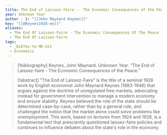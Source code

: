 ```yaml
---
title: The End of Laissez-faire -  The Economic Consequences of the Peace
year: Unknown Year
author - 1: "[[John Maynard Keynes]]"
key: "[[@Keynes1926-ee]]"
aliases:
  - The End Of Laissez-Faire - The Economic Consequences Of The Peace
  - The End Of Laissez-Faire
tags:
  - _BibTex-to-MD-Git
  - Economics
---
```


> [!bibliography]
> Keynes, John Maynard. Unknown Year. “The End of Laissez-faire -  The Economic Consequences of the Peace.” 

> [!abstract]
> "The End of Laissez-Faire" is the title of a seminal 1926 work by English economist John Maynard Keynes (1883-1946) that argues against the doctrine of unregulated free markets, advocating instead for government intervention to manage a modern economy and ensure stability. Keynes believed the role of the state should be determined case-by-case, rather than by a general rule, and challenged the notion that the market alone could solve problems like unemployment. This work, based on lectures from 1924 and 1926, is a fundamental text that presciently questioned laissez-faire policies and continues to influence debates about the state's role in the economy.